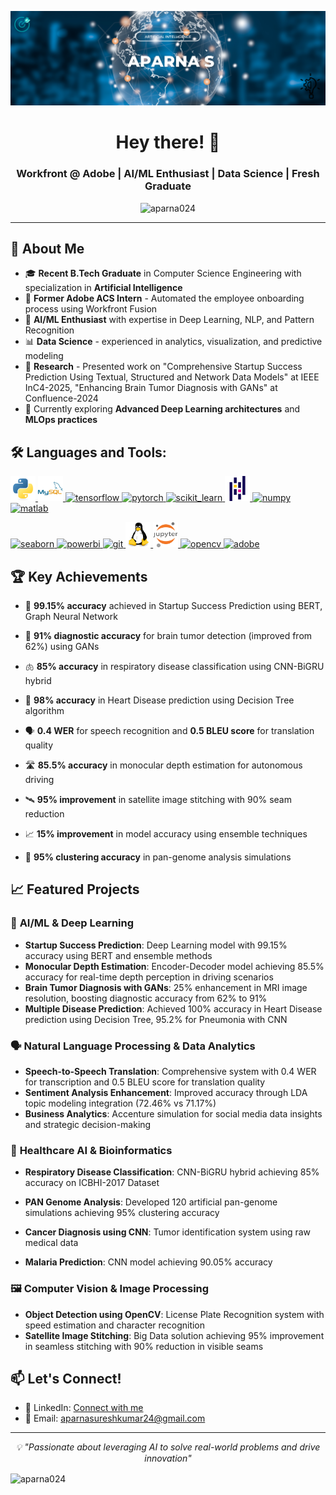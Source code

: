 ![logo](https://github.com/Aparna024/Aparna024/blob/main/logo.png)
<h1 align="center">Hey there! 👋</h1>
<h3 align="center">Workfront @ Adobe | AI/ML Enthusiast | Data Science | Fresh Graduate</h3>


<p align="center">
  <img src="https://komarev.com/ghpvc/?username=aparna024&label=Profile%20views&color=0e75b6&style=flat" alt="aparna024" />
</p>

---

## 🚀 About Me

- 🎓 **Recent B.Tech Graduate** in Computer Science Engineering with specialization in **Artificial Intelligence**
- 💼 **Former Adobe ACS Intern** - Automated the employee onboarding process using Workfront Fusion
- 🧠 **AI/ML Enthusiast** with expertise in Deep Learning, NLP, and Pattern Recognition
- 📊 **Data Science** - experienced in analytics, visualization, and predictive modeling
- 🔬 **Research** - Presented work on "Comprehensive Startup Success Prediction Using Textual, Structured and Network Data Models" at IEEE InC4-2025, "Enhancing Brain Tumor Diagnosis with GANs" at Confluence-2024
- 🌱 Currently exploring **Advanced Deep Learning architectures** and **MLOps practices**

## 🛠️ Languages and Tools:

<p align="left"> 
<a href="https://www.python.org" target="_blank" rel="noreferrer"> <img src="https://raw.githubusercontent.com/devicons/devicon/master/icons/python/python-original.svg" alt="python" width="40" height="40"/> </a> 
<a href="https://www.mysql.com/" target="_blank" rel="noreferrer"> <img src="https://raw.githubusercontent.com/devicons/devicon/master/icons/mysql/mysql-original-wordmark.svg" alt="mysql" width="40" height="40"/> </a> 
<a href="https://www.tensorflow.org" target="_blank" rel="noreferrer"> <img src="https://www.vectorlogo.zone/logos/tensorflow/tensorflow-icon.svg" alt="tensorflow" width="40" height="40"/> </a> 
<a href="https://pytorch.org/" target="_blank" rel="noreferrer"> <img src="https://www.vectorlogo.zone/logos/pytorch/pytorch-icon.svg" alt="pytorch" width="40" height="40"/> </a> 
<a href="https://scikit-learn.org/" target="_blank" rel="noreferrer"> <img src="https://upload.wikimedia.org/wikipedia/commons/0/05/Scikit_learn_logo_small.svg" alt="scikit_learn" width="40" height="40"/> </a> 
<a href="https://pandas.pydata.org/" target="_blank" rel="noreferrer"> <img src="https://raw.githubusercontent.com/devicons/devicon/2ae2a900d2f041da66e950e4d48052658d850630/icons/pandas/pandas-original.svg" alt="pandas" width="40" height="40"/> </a> 
<a href="https://numpy.org/" target="_blank" rel="noreferrer"> <img src="https://cdn.worldvectorlogo.com/logos/numpy-1.svg" alt="numpy" width="40" height="40"/> </a> 
<a href="https://www.mathworks.com/" target="_blank" rel="noreferrer"> <img src="https://upload.wikimedia.org/wikipedia/commons/2/21/Matlab_Logo.png" alt="matlab" width="40" height="40"/> </a> <a href="https://www.mysql.com/" target="_blank" rel="noreferrer">  </a> 
  
<a href="https://seaborn.pydata.org/" target="_blank" rel="noreferrer"> <img src="https://seaborn.pydata.org/_images/logo-mark-lightbg.svg" alt="seaborn" width="40" height="40"/> </a> 
<a href="https://powerbi.microsoft.com/" target="_blank" rel="noreferrer"> <img src="https://www.vectorlogo.zone/logos/microsoft_powerbi/microsoft_powerbi-icon.svg" alt="powerbi" width="40" height="40"/> </a> 
<a href="https://git-scm.com/" target="_blank" rel="noreferrer"> <img src="https://www.vectorlogo.zone/logos/git-scm/git-scm-icon.svg" alt="git" width="40" height="40"/> </a> 
<a href="https://www.linux.org/" target="_blank" rel="noreferrer"> <img src="https://raw.githubusercontent.com/devicons/devicon/master/icons/linux/linux-original.svg" alt="linux" width="40" height="40"/> </a> 
<a href="https://jupyter.org/" target="_blank" rel="noreferrer"> <img src="https://raw.githubusercontent.com/devicons/devicon/master/icons/jupyter/jupyter-original-wordmark.svg" alt="jupyter" width="40" height="40"/> </a> 
<a href="https://opencv.org/" target="_blank" rel="noreferrer"> <img src="https://www.vectorlogo.zone/logos/opencv/opencv-icon.svg" alt="opencv" width="40" height="40"/> </a> 
<a href="https://www.adobe.com/" target="_blank" rel="noreferrer"> <img src="https://www.vectorlogo.zone/logos/adobe/adobe-icon.svg" alt="adobe" width="40" height="40"/> </a> 
  
</p>



## 🏆 Key Achievements

- 🎯 **99.15% accuracy** achieved in Startup Success Prediction using BERT, Graph Neural Network
- 🧠 **91% diagnostic accuracy** for brain tumor detection (improved from 62%) using GANs
- 🫁 **85% accuracy** in respiratory disease classification using CNN-BiGRU hybrid
- 💓 **98% accuracy** in Heart Disease prediction using Decision Tree algorithm
- 🗣️ **0.4 WER** for speech recognition and **0.5 BLEU score** for translation quality
- 🛣️ **85.5% accuracy** in monocular depth estimation for autonomous driving
- 🛰️ **95% improvement** in satellite image stitching with 90% seam reduction

- 📈 **15% improvement** in model accuracy using ensemble techniques
- 🧬 **95% clustering accuracy** in pan-genome analysis simulations

## 📈 Featured Projects

### 🚀 **AI/ML & Deep Learning**
- **Startup Success Prediction**: Deep Learning model with 99.15% accuracy using BERT and ensemble methods
- **Monocular Depth Estimation**: Encoder-Decoder model achieving 85.5% accuracy for real-time depth perception in driving scenarios
- **Brain Tumor Diagnosis with GANs**: 25% enhancement in MRI image resolution, boosting diagnostic accuracy from 62% to 91%
- **Multiple Disease Prediction**: Achieved 100% accuracy in Heart Disease prediction using Decision Tree, 95.2% for Pneumonia with CNN

### 🗣️ **Natural Language Processing  & Data Analytics**
- **Speech-to-Speech Translation**: Comprehensive system with 0.4 WER for transcription and 0.5 BLEU score for translation quality
- **Sentiment Analysis Enhancement**: Improved accuracy through LDA topic modeling integration (72.46% vs 71.17%)
-  **Business Analytics**: Accenture simulation for social media data insights and strategic decision-making

### 🏥 **Healthcare AI & Bioinformatics**
- **Respiratory Disease Classification**: CNN-BiGRU hybrid achieving 85% accuracy on ICBHI-2017 Dataset
-  **PAN Genome Analysis**: Developed 120 artificial pan-genome simulations achieving 95% clustering accuracy

- **Cancer Diagnosis using CNN**: Tumor identification system using raw medical data
- **Malaria Prediction**: CNN model achieving 90.05% accuracy

### 🖼️ **Computer Vision & Image Processing**
- **Object Detection using OpenCV**: License Plate Recognition system with speed estimation and character recognition
- **Satellite Image Stitching**: Big Data solution achieving 95% improvement in seamless stitching with 90% reduction in visible seams




## 📫 Let's Connect!

- 💼 LinkedIn: [Connect with me](https://www.linkedin.com/in/aparna024)
- 📧 Email: aparnasureshkumar24@gmail.com

---
<p align="center">
  <i>💡 "Passionate about leveraging AI to solve real-world problems and drive innovation"</i>
</p>

<p><img align="center" src="https://github-readme-stats.vercel.app/api/top-langs?username=aparna024&show_icons=true&locale=en&layout=compact" alt="aparna024" /></p>
<!--
 <p>&nbsp;<img align="center" src="https://github-readme-stats.vercel.app/api?username=aparna024&show_icons=true&locale=en" alt="aparna024" /></p> -->
<!--
<p><img align="center" src="https://github-readme-streak-stats.herokuapp.com/?user=aparna024&" alt="aparna024" /></p> -->
